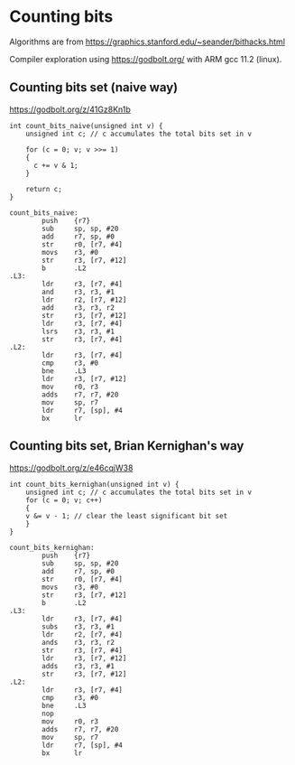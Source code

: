 # Counting bits
Algorithms are from https://graphics.stanford.edu/~seander/bithacks.html

Compiler exploration using https://godbolt.org/ with ARM gcc 11.2 (linux).


## Counting bits set (naive way)

https://godbolt.org/z/41Gz8Kn1b

```
int count_bits_naive(unsigned int v) {
    unsigned int c; // c accumulates the total bits set in v

    for (c = 0; v; v >>= 1)
    {
      c += v & 1;
    }

    return c;
}
```

```
count_bits_naive:
        push    {r7}
        sub     sp, sp, #20
        add     r7, sp, #0
        str     r0, [r7, #4]
        movs    r3, #0
        str     r3, [r7, #12]
        b       .L2
.L3:
        ldr     r3, [r7, #4]
        and     r3, r3, #1
        ldr     r2, [r7, #12]
        add     r3, r3, r2
        str     r3, [r7, #12]
        ldr     r3, [r7, #4]
        lsrs    r3, r3, #1
        str     r3, [r7, #4]
.L2:
        ldr     r3, [r7, #4]
        cmp     r3, #0
        bne     .L3
        ldr     r3, [r7, #12]
        mov     r0, r3
        adds    r7, r7, #20
        mov     sp, r7
        ldr     r7, [sp], #4
        bx      lr
```

## Counting bits set, Brian Kernighan's way
https://godbolt.org/z/e46cqjW38

```
int count_bits_kernighan(unsigned int v) {
    unsigned int c; // c accumulates the total bits set in v
    for (c = 0; v; c++)
    {
    v &= v - 1; // clear the least significant bit set
    }
}
```

```
count_bits_kernighan:
        push    {r7}
        sub     sp, sp, #20
        add     r7, sp, #0
        str     r0, [r7, #4]
        movs    r3, #0
        str     r3, [r7, #12]
        b       .L2
.L3:
        ldr     r3, [r7, #4]
        subs    r3, r3, #1
        ldr     r2, [r7, #4]
        ands    r3, r3, r2
        str     r3, [r7, #4]
        ldr     r3, [r7, #12]
        adds    r3, r3, #1
        str     r3, [r7, #12]
.L2:
        ldr     r3, [r7, #4]
        cmp     r3, #0
        bne     .L3
        nop
        mov     r0, r3
        adds    r7, r7, #20
        mov     sp, r7
        ldr     r7, [sp], #4
        bx      lr
